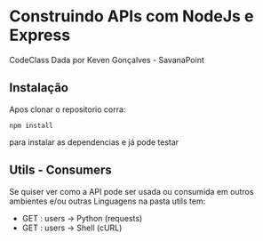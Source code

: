 # Construindo APIs com NodeJs e Express

CodeClass Dada por Keven Gonçalves - SavanaPoint

## Instalação
Apos clonar o repositorio corra:

`npm install`

para instalar as dependencias e já pode testar

## Utils - Consumers

Se quiser ver como a API pode ser usada ou consumida em outros ambientes e/ou outras Linguagens na pasta utils tem:
 - GET : users -> Python (requests)
 - GET : users -> Shell (cURL)
